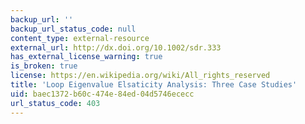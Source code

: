 ```yaml
---
backup_url: ''
backup_url_status_code: null
content_type: external-resource
external_url: http://dx.doi.org/10.1002/sdr.333
has_external_license_warning: true
is_broken: true
license: https://en.wikipedia.org/wiki/All_rights_reserved
title: 'Loop Eigenvalue Elsaticity Analysis: Three Case Studies'
uid: baec1372-b60c-474e-84ed-04d5746ececc
url_status_code: 403
---
```

